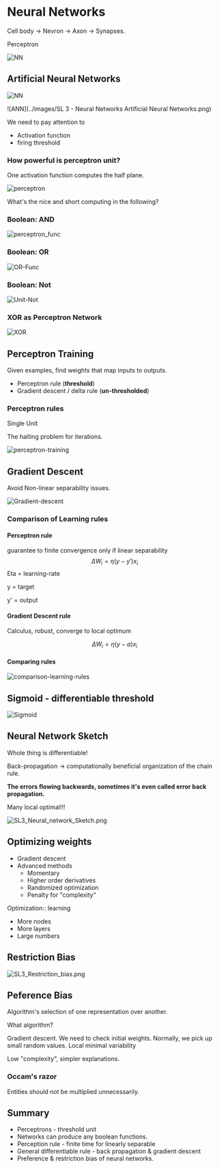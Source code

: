 # Neural Networks

Cell body -> Nevron -> Axon -> Synapses.

Perceptron

![NN](../images/SL3_Neural_Networks.png)

## Artificial Neural Networks

![NN](../images/SL3_ANN.png)

![ANN](../images/SL 3 - Neural Networks Artificial Neural Networks.png)

We need to pay attention to

* Activation function
* firing threshold

### How powerful is perceptron unit?

One activation function computes the half plane.

![perceptron](../images/SL3_perceptron_Unit.png)

What's the nice and short computing in the following?

### Boolean: AND

![perceptron_func](../images/SL3_perceptron_AND.png)

### Boolean: OR

![OR-Func](../images/SL3_perception_OR.png)

### Boolean: Not

![Unit-Not](../images/SL3_perception_NOT.png)

### XOR as Perceptron Network

![XOR](../images/SL3_perception_XOR.png)

## Perceptron Training

Given examples, find weights that map inputs to outputs.

* Perceptron rule (**threshold**)
* Gradient descent / delta rule (**un-thresholded**)

### Perceptron rules

Single Unit

The halting problem for iterations.

![perceptron-training](../images/SL3_perceptron_training.png)

## Gradient Descent

Avoid Non-linear separability issues.

![Gradient-descent](../images/SL3_Gradient_descent.png)

### Comparison of Learning rules

#### Perceptron rule

guarantee to finite convergence only if linear separability
$$
\Delta W_i = \eta (y - y') x_i
$$
Eta = learning-rate

y = target

y' = output

#### Gradient Descent rule

Calculus, robust, converge to local optimum

$$
\Delta W_i = \eta (y - a) x_i
$$

#### Comparing rules

![comparison-learning-rules](../images/SL3_compariso_of_learning_rules.png)

## Sigmoid - differentiable threshold

![Sigmoid](../images/SL3_sigmoid.png)

## Neural Network Sketch

Whole thing is differentiable!

Back-propagation -> computationally beneficial organization of the chain rule.

**The errors flowing backwards, sometimes it's even called error back propagation.**

Many local optimal!!!

![SL3_Neural_network_Sketch.png](../images/SL3_Neural_network_Sketch.png)

## Optimizing weights

* Gradient descent
* Advanced methods
  * Momentary
  * Higher order derivatives
  * Randomized optimization
  * Penalty for "complexity"

Optimization:: learning

* More nodes
* More layers
* Large numbers

## Restriction Bias

![SL3_Restriction_bias.png](../images/SL3_Restriction_bias.png)

## Peference Bias

Algorithm's selection of one representation over another.

What algorithm?

Gradient descent. We need to check initial weights. Normally, we pick up small random values. Local minimal variability

Low "complexity", simpler explanations.

### Occam's razor

Entities should not be multiplied unnecessarily.

## Summary

* Perceptrons - threshold unit
* Networks can produce any boolean functions.
* Perception rule - finite time for linearly separable
* General differentiable rule - back propagation & gradient descent
* Preference & restriction bias of neural networks.
